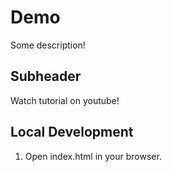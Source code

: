 # Demo

Some description!

## Subheader

Watch tutorial on youtube!

## Local Development

1. Open index.html in your browser.